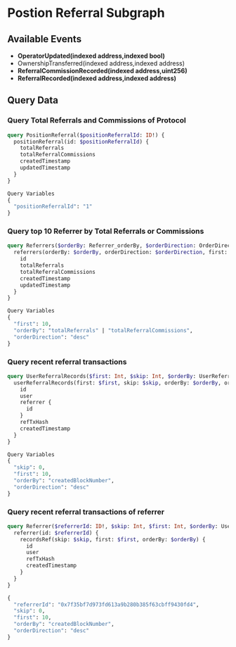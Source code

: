# Postion Referral Subgraph

## Available Events
  - **OperatorUpdated(indexed address,indexed bool)**
  - OwnershipTransferred(indexed address,indexed address)
  - **ReferralCommissionRecorded(indexed address,uint256)**
  - **ReferralRecorded(indexed address,indexed address)**

## Query Data

### Query Total Referrals and Commissions of Protocol
```graphql
query PositionReferral($positionReferralId: ID!) {
  positionReferral(id: $positionReferralId) {
    totalReferrals
    totalReferralCommissions
    createdTimestamp
    updatedTimestamp
  }
}

Query Variables
{
  "positionReferralId": "1"
}
```

### Query top 10 Referrer by Total Referrals or Commissions
```graphql
query Referrers($orderBy: Referrer_orderBy, $orderDirection: OrderDirection, $first: Int) {
  referrers(orderBy: $orderBy, orderDirection: $orderDirection, first: $first) {
    id
    totalReferrals
    totalReferralCommissions
    createdTimestamp
    updatedTimestamp
  }
}

Query Variables
{
  "first": 10,
  "orderBy": "totalReferrals" | "totalReferralCommissions",
  "orderDirection": "desc"
}
```

### Query recent referral transactions
```graphql
query UserReferralRecords($first: Int, $skip: Int, $orderBy: UserReferralRecord_orderBy, $orderDirection: OrderDirection) {
  userReferralRecords(first: $first, skip: $skip, orderBy: $orderBy, orderDirection: $orderDirection) {
    id
    user
    referrer {
      id
    }
    refTxHash
    createdTimestamp
  }
}

Query Variables
{
  "skip": 0,
  "first": 10,
  "orderBy": "createdBlockNumber",
  "orderDirection": "desc"
}
```

### Query recent referral transactions of referrer
```graphql
query Referrer($referrerId: ID!, $skip: Int, $first: Int, $orderBy: UserReferralRecord_orderBy) {
  referrer(id: $referrerId) {
    recordsRef(skip: $skip, first: $first, orderBy: $orderBy) {
      id
      user
      refTxHash
      createdTimestamp
    }
  }
}

{
  "referrerId": "0x7f35bf7d973fd613a9b280b385f63cbff9430fd4",
  "skip": 0,
  "first": 10,
  "orderBy": "createdBlockNumber",
  "orderDirection": "desc"
}
```
